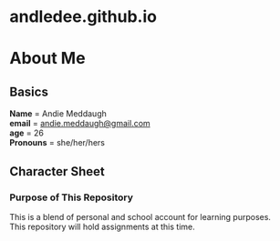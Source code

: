 # andledee.github.io

# About Me
## Basics 
**Name** = Andie Meddaugh  
**email** = <andie.meddaugh@gmail.com>    
**age** = 26  
**Pronouns** = she/her/hers  

## Character Sheet

### Purpose of This Repository
This is a blend of personal and school account for learning purposes.  
This repository will hold assignments at this time.
